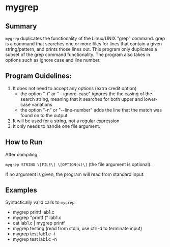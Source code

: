 # mygrep

## Summary
`mygrep` duplicates the functionality of the Linux/UNIX "grep" command. grep is a command that searches one or more files for lines that contain a given string/pattern, and prints those lines out. This program only duplicates a subset of the grep command functionality. The program also takes in options such as ignore case and line number.

## Program Guidelines:
1. It does not need to accept any options (extra credit option)
   * the option "-i" or "--ignore-case" ignores the the casing of the search string, meaning that it searches for both upper and lower-case variations
   * the option "-n" or "--line-number" adds the line that the match was found on to the output
2. It will be used for a string, not a regular expression
3. It only needs to handle one file argument.

## How to Run

After compiling,

`mygrep STRING \[FILE\] \[OPTION(s)\]` (the file argument is optional).

If no argument is given, the program will read from standard input.

## Examples
Syntactically valid calls to `mygrep`:
* mygrep printf lab1.c
* mygrep "printf (" lab1.c
* cat lab1.c | mygrep printf
* mygrep testing (read from stdin, use ctrl-d to terminate input)
* mygrep test lab1.c -i
* mygrep test lab1.c -n
